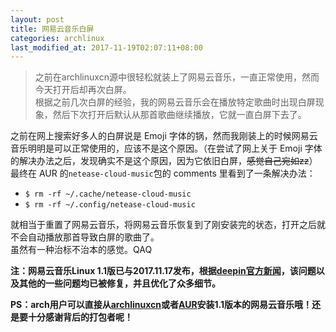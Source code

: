 ```yaml
---
layout: post
title: 网易云音乐白屏
categories: archlinux
last_modified_at: 2017-11-19T02:07:11+08:00
---
```


> 之前在archlinuxcn源中很轻松就装上了网易云音乐，一直正常使用，然而今天打开后却再次白屏。  
> 根据之前几次白屏的经验，我的网易云音乐会在播放特定歌曲时出现白屏现象，然后下次打开后默认从那首歌曲继续播放，它就一直白屏下去了。  

<!-- more -->

之前在网上搜索好多人的白屏说是 Emoji 字体的锅，然而我刚装上的时候网易云音乐明明是可以正常使用的，应该不是这个原因。（在尝试了网上关于 Emoji 字体的解决办法之后，发现确实不是这个原因，因为它依旧白屏，~~感觉自己宛如zz~~）  
最终在 AUR 的`netease-cloud-music`包的 comments 里看到了一条解决办法：  
 * `$ rm -rf ~/.cache/netease-cloud-music`
 * `$ rm -rf ~/.config/netease-cloud-music`

就相当于重置了网易云音乐，将网易云音乐恢复到了刚安装完的状态，打开之后就不会自动播放那首导致白屏的歌曲了。  
虽然有一种治标不治本的感觉。QAQ

**注：网易云音乐Linux 1.1版已与2017.11.17发布，根据[deepin官方新闻](https://www.deepin.org/2017/11/17/netease-cloud-music-v1-1-for-linux-is-released/)，该问题以及其他的一些问题均已被修复，并且优化了众多细节。**  

**PS：arch用户可以直接从[archlinuxcn](https://www.archlinuxcn.org/)或者[AUR](https://aur.archlinux.org/)安装1.1版本的网易云音乐哦！还是要十分感谢背后的打包者呢！**
